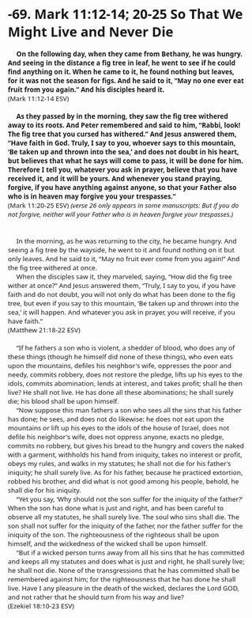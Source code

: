 <html>
<head>
  <title>-69. Mark 11:12-14; 20-25 So That We Might Live and Never Die</title>
  <basefont face="Segoe UI" size="2" />
  <meta http-equiv="Content-Type" content="text/html;charset=utf-8" />
  <meta name="exporter-version" content="Evernote Windows/308716 (en-US, DDL); Windows/10.0.0 (Win64);"/>
  <style>
    body, td {
      font-family: Segoe UI;
      font-size: 10pt;
    }
  </style>
</head>
<body>
<a name="1895"/>
<h1>-69. Mark 11:12-14; 20-25 So That We Might Live and Never Die</h1>

<div>
<span style="word-wrap: break-word; -webkit-nbsp-mode: space; -webkit-line-break: after-white-space;">
     <b>On the following day, when they came from Bethany, he was hungry. And seeing in the distance a fig tree in leaf, he went to see if he could find anything on it. When he came to it, he found nothing but leaves, for it was not the season for figs. And he said to it, “May no one ever eat fruit from you again.” And his disciples heard it.</b><br/>
(Mark 11:12-14 ESV)
<div><br/></div><div><b>     As they passed by in the morning, they saw the fig tree withered away to its roots. And Peter remembered and said to him, “Rabbi, look! The fig tree that you cursed has withered.” And Jesus answered them, “Have faith in God. Truly, I say to you, whoever says to this mountain, ‘Be taken up and thrown into the sea,’ and does not doubt in his heart, but believes that what he says will come to pass, it will be done for him. Therefore I tell you, whatever you ask in prayer, believe that you have received it, and it will be yours. And whenever you stand praying, forgive, if you have anything against anyone, so that your Father also who is in heaven may forgive you your trespasses.”</b><br/>
(Mark 11:20-25 ESV) <i>(verse 26 only appears in some manuscripts: But if you do not forgive, neither will your Father who is in heaven forgive your trespasses.)</i><br/>
 
<div><br/></div><div>     In the morning, as he was returning to the city, he became hungry. And seeing a fig tree by the wayside, he went to it and found nothing on it but only leaves. And he said to it, “May no fruit ever come from you again!” And the fig tree withered at once.<br/>
     When the disciples saw it, they marveled, saying, “How did the fig tree wither at once?” And Jesus answered them, “Truly, I say to you, if you have faith and do not doubt, you will not only do what has been done to the fig tree, but even if you say to this mountain, ‘Be taken up and thrown into the sea,’ it will happen. And whatever you ask in prayer, you will receive, if you have faith.”<br/>
(Matthew 21:18-22 ESV)</div><div><br/></div><div>     “If he fathers a son who is violent, a shedder of blood, who does any of these things (though he himself did none of these things), who even eats upon the mountains, defiles his neighbor's wife, oppresses the poor and needy, commits robbery, does not restore the pledge, lifts up his eyes to the idols, commits abomination, lends at interest, and takes profit; shall he then live? He shall not live. He has done all these abominations; he shall surely die; his blood shall be upon himself.<br/>
     “Now suppose this man fathers a son who sees all the sins that his father has done; he sees, and does not do likewise: he does not eat upon the mountains or lift up his eyes to the idols of the house of Israel, does not defile his neighbor's wife, does not oppress anyone, exacts no pledge, commits no robbery, but gives his bread to the hungry and covers the naked with a garment, withholds his hand from iniquity, takes no interest or profit, obeys my rules, and walks in my statutes; he shall not die for his father's iniquity; he shall surely live. As for his father, because he practiced extortion, robbed his brother, and did what is not good among his people, behold, he shall die for his iniquity.<br/>
     “Yet you say, ‘Why should not the son suffer for the iniquity of the father?’ When the son has done what is just and right, and has been careful to observe all my statutes, he shall surely live. The soul who sins shall die. The son shall not suffer for the iniquity of the father, nor the father suffer for the iniquity of the son. The righteousness of the righteous shall be upon himself, and the wickedness of the wicked shall be upon himself.<br/>
     “But if a wicked person turns away from all his sins that he has committed and keeps all my statutes and does what is just and right, he shall surely live; he shall not die. None of the transgressions that he has committed shall be remembered against him; for the righteousness that he has done he shall live. Have I any pleasure in the death of the wicked, declares the Lord GOD, and not rather that he should turn from his way and live?<br/>
(Ezekiel 18:10-23 ESV)</div></div></span>
</div></body></html> 